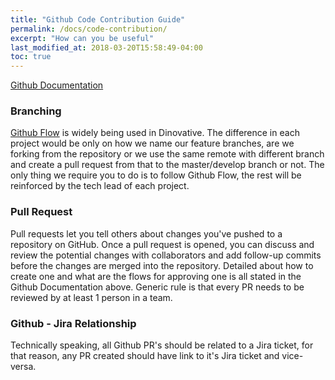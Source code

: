 ```yaml
---
title: "Github Code Contribution Guide"
permalink: /docs/code-contribution/
excerpt: "How can you be useful"
last_modified_at: 2018-03-20T15:58:49-04:00
toc: true
---
```


[Github Documentation](https://help.github.com/categories/collaborating-with-issues-and-pull-requests/)

### Branching

[Github Flow](https://help.github.com/articles/github-flow/) is widely being used in Dinovative. The difference in each project would be only on how we name our feature branches, are we forking from the repository or we use the same remote with different branch and create a pull request from that to the master/develop branch or not. The only thing we require you to do is to follow Github Flow, the rest will be reinforced by the tech lead of each project.

### Pull Request

Pull requests let you tell others about changes you've pushed to a repository on GitHub. Once a pull request is opened, you can discuss and review the potential changes with collaborators and add follow-up commits before the changes are merged into the repository. Detailed about how to create one and what are the flows for approving one is all stated in the Github Documentation above. Generic rule is that every PR needs to be reviewed by at least 1 person in a team.

### Github - Jira Relationship

Technically speaking, all Github PR's should be related to a Jira ticket, for that reason, any PR created should have link to it's Jira ticket and vice-versa.
